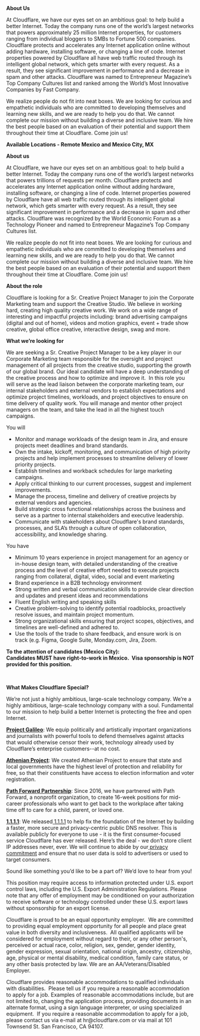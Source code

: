 <div class="content-intro">
	<div><strong>About Us</strong></div>
	<div>
		<p><span style="font-weight: 400;">At Cloudflare, we have our eyes set on an ambitious goal: to help build a better Internet. Today the company runs one of the world’s largest networks that powers approximately 25 million Internet properties, for customers ranging from individual bloggers to SMBs to Fortune 500 companies. Cloudflare protects and accelerates any Internet application online without adding hardware, installing software, or changing a line of code. Internet properties powered by Cloudflare all have web traffic routed through its intelligent global network, which gets smarter with every request. As a result, they see significant improvement in performance and a decrease in spam and other attacks. Cloudflare was named to Entrepreneur Magazine’s Top Company Cultures list and ranked among the World’s Most Innovative Companies by Fast Company.</span><span style="font-weight: 400;">&nbsp;</span></p>
		<p><span style="font-weight: 400;">We realize people do not fit into neat boxes. We are looking for curious and empathetic individuals who are committed to developing themselves and learning new skills, and we are ready to help you do that. We cannot complete our mission without building a diverse and inclusive team. We hire the best people based on an evaluation of their potential and support them throughout their time at Cloudflare. Come join us!&nbsp;</span></p>
	</div>
</div>
<p><strong>Available Locations - Remote Mexico and Mexico City, MX</strong></p>
<p><strong>About us</strong></p>
<p>At Cloudflare, we have our eyes set on an ambitious goal: to help build a better Internet. Today the company runs one of the world’s largest networks that powers trillions of requests per month. Cloudflare protects and accelerates any Internet application online without adding hardware, installing software, or changing a line of code. Internet properties powered by Cloudflare have all web traffic routed through its intelligent global network, which gets smarter with every request. As a result, they see significant improvement in performance and a decrease in spam and other attacks. Cloudflare was recognized by the World Economic Forum as a Technology Pioneer and named to Entrepreneur Magazine’s Top Company Cultures list.</p>
<p>We realize people do not fit into neat boxes. We are looking for curious and empathetic individuals who are committed to developing themselves and learning new skills, and we are ready to help you do that. We cannot complete our mission without building a diverse and inclusive team. We hire the best people based on an evaluation of their potential and support them throughout their time at Cloudflare. Come join us!</p>
<p><strong>About the role</strong></p>
<p>Cloudflare is looking for a Sr. Creative Project Manager to join the Corporate Marketing team and support the Creative Studio. We believe in working hard, creating high quality creative work. We work on a wide range of interesting and impactful projects including: brand advertising campaigns (digital and out of home), videos and motion graphics, event + trade show creative, global office creative, interactive design, swag and more.&nbsp;</p>
<p><strong>What we’re looking for&nbsp;</strong></p>
<p>We are seeking a Sr. Creative Project Manager to be a key player in our Corporate Marketing team responsible for the oversight and project management of all projects from the creative studio, supporting the growth of our global brand. Our ideal candidate will have a deep understanding of the creative process and how to optimize and improve it.&nbsp; In this role you will serve as the lead liaison between the corporate marketing team, our internal stakeholders and external vendors to establish expectations and optimize project timelines, workloads, and project objectives to ensure on time delivery of quality work. You will manage and mentor other project managers on the team, and take the lead in all the highest touch campaigns.&nbsp;</p>
<p>You will&nbsp;</p>
<ul>
	<li>Monitor and manage workloads of the design team in Jira, and ensure projects meet deadlines and brand standards.</li>
	<li>Own the intake, kickoff, monitoring, and communication of high priority projects and help implement processes to streamline delivery of lower priority projects.</li>
	<li>Establish timelines and workback schedules for large marketing campaigns.</li>
	<li>Apply critical thinking to our current processes, suggest and implement improvements.&nbsp;</li>
	<li>Manage the process, timeline and delivery of creative projects by external vendors and agencies.</li>
	<li>Build strategic cross functional relationships across the business and serve as a partner to internal stakeholders and executive leadership.</li>
	<li>Communicate with stakeholders about Cloudflare's brand standards, processes, and SLA’s through a culture of open collaboration, accessibility, and knowledge sharing.</li>
</ul>
<p>You have</p>
<ul>
	<li>Minimum 10 years experience in project management for an agency or in-house design team, with detailed understanding of the creative process and the level of creative effort needed to execute projects ranging from collateral, digital, video, social and event marketing</li>
	<li>Brand experience in a B2B technology environment</li>
	<li>Strong written and verbal communication skills to provide clear direction and updates and present ideas and recommendations</li>
	<li>Fluent English writing and speaking skills</li>
	<li>Creative problem-solving to identify potential roadblocks, proactively resolve issues, and maintain project momentum.</li>
	<li>Strong organizational skills ensuring that project scopes, objectives, and timelines are well-defined and adhered to.</li>
	<li>Use the tools of the trade to share feedback, and ensure work is on track (e.g. Figma, Google Suite, Monday.com, Jira, Zoom.</li>
</ul>
<p><strong>To the attention of candidates (Mexico City):&nbsp;</strong><br><strong>Candidates MUST have right-to-work in Mexico.&nbsp;&nbsp;Visa sponsorship is NOT provided for this position.</strong></p>
<p>&nbsp;</p>
<div class="content-conclusion">
	<p><strong>What Makes Cloudflare Special?</strong></p>
	<p><span style="font-weight: 400;">We’re not just a highly ambitious, large-scale technology company. We’re a highly ambitious, large-scale technology company with a soul. Fundamental to our mission to help build a better Internet is protecting the free and open Internet.</span></p>
	<p><a href="https://blog.cloudflare.com/protecting-free-expression-online/"><strong>Project Galileo</strong></a><span style="font-weight: 400;">: We equip politically and artistically important organizations and journalists with powerful tools to defend themselves against attacks that would otherwise censor their work, technology already used by Cloudflare’s enterprise customers--at no cost.</span></p>
	<p><strong><a href="https://www.cloudflare.com/athenian/">Athenian Project</a></strong><span style="font-weight: 400;">: We created Athenian Project to ensure that state and local governments have the highest level of protection and reliability for free, so that their constituents have access to election information and voter registration.</span></p>
	<p><a href="https://blog.cloudflare.com/tag/path-forward/"><strong>Path Forward Partnership</strong></a><span style="font-weight: 400;">: Since 2016, we have partnered with Path Forward, a nonprofit organization, to create 16-week positions for mid-career professionals who want to get back to the workplace after taking time off to care for a child, parent, or loved one.</span></p>
	<p><a href="https://1.1.1.1/"><strong>1.1.1.1</strong></a><span style="font-weight: 400;">: We released</span><a href="https://1.1.1.1/"> <span style="font-weight: 400;">1.1.1.1</span></a><span style="font-weight: 400;"> to help fix the foundation of the Internet by building a faster, more secure and privacy-centric public DNS resolver. This is available publicly for everyone to use - it is the first consumer-focused service Cloudflare has ever released. Here’s the deal - we don’t store client IP addresses never, ever. We will continue to abide by our</span><a href="https://developers.cloudflare.com/1.1.1.1/privacy/public-dns-resolver"> privacy commitment</a><span style="font-weight: 400;"> and ensure that no user data is sold to advertisers or used to target consumers.</span></p>
	<p><span style="font-weight: 400;">Sound like something you’d like to be a part of? We’d love to hear from you!</span></p>
	<p><span style="font-weight: 400;">This position may require access to information protected under U.S. export control laws, including the U.S. Export Administration Regulations. Please note that any offer of employment may be conditioned on your authorization to receive software or technology controlled under these U.S. export laws without sponsorship for an export license.</span></p>
	<p><span style="font-weight: 400;">Cloudflare is proud to be an equal opportunity employer. &nbsp;We are committed to providing equal employment opportunity for all people and place great value in both diversity and inclusiveness. &nbsp;All qualified applicants will be considered for employment without regard to their, or any other person's, perceived or actual</span> <span style="font-weight: 400;">race, color, religion, sex, gender, gender identity, gender expression, sexual orientation, national origin, ancestry, citizenship, age, physical or mental disability, medical condition, family care status, or any other basis protected by law. </span><span style="font-weight: 400;">We are an AA/Veterans/Disabled Employer.</span></p>
	<p><span style="font-weight: 400;">Cloudflare provides reasonable accommodations to qualified individuals with disabilities. &nbsp;Please tell us if you require a reasonable accommodation to apply for a job. Examples of reasonable accommodations include, but are not limited to, changing the application process, providing documents in an alternate format, using a sign language interpreter, or using specialized equipment. &nbsp;If you require a reasonable accommodation to apply for a job, please contact us via e-mail at </span><span style="font-weight: 400;">hr@cloudflare.com</span><span style="font-weight: 400;"> or via mail at 101 Townsend St. San Francisco, CA 94107.</span></p>
</div>